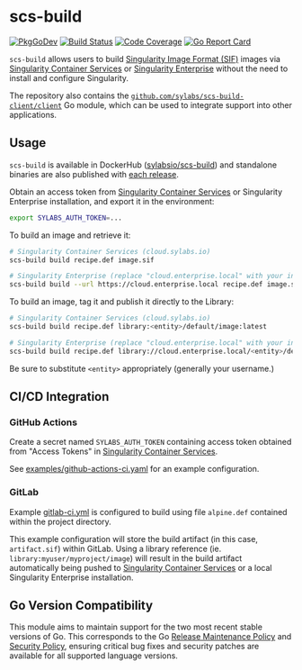 # scs-build

[![PkgGoDev](https://pkg.go.dev/badge/github.com/sylabs/scs-build-client)](https://pkg.go.dev/github.com/sylabs/scs-build-client/client)
[![Build Status](https://circleci.com/gh/sylabs/scs-build-client.svg?style=shield)](https://circleci.com/gh/sylabs/workflows/scs-build-client)
[![Code Coverage](https://codecov.io/gh/sylabs/scs-build-client/branch/main/graph/badge.svg)](https://codecov.io/gh/sylabs/scs-build-client)
[![Go Report Card](https://goreportcard.com/badge/github.com/sylabs/scs-build-client)](https://goreportcard.com/report/github.com/sylabs/scs-build-client)

`scs-build` allows users to build [Singularity Image Format (SIF)](https://github.com/sylabs/sif) images via [Singularity Container Services](https://cloud.sylabs.io) or [Singularity Enterprise](https://sylabs.io/singularity-enterprise) without the need to install and configure Singularity.

The repository also contains the [`github.com/sylabs/scs-build-client/client`](https://pkg.go.dev/github.com/sylabs/scs-build-client/client) Go module, which can be used to integrate support into other applications.

## Usage

`scs-build` is available in DockerHub ([sylabsio/scs-build](https://hub.docker.com/r/sylabsio/scs-build)) and standalone binaries are also published with [each release](https://github.com/sylabs/scs-build-client/releases).

Obtain an access token from [Singularity Container Services](https://cloud.sylabs.io) or Singularity Enterprise installation, and export it in the environment:

```sh
export SYLABS_AUTH_TOKEN=...
```

To build an image and retrieve it:

```sh
# Singularity Container Services (cloud.sylabs.io)
scs-build build recipe.def image.sif

# Singularity Enterprise (replace "cloud.enterprise.local" with your installation host name)
scs-build build --url https://cloud.enterprise.local recipe.def image.sif
```

To build an image, tag it and publish it directly to the Library:

```sh
# Singularity Container Services (cloud.sylabs.io)
scs-build build recipe.def library:<entity>/default/image:latest

# Singularity Enterprise (replace "cloud.enterprise.local" with your installation host name)
scs-build build recipe.def library://cloud.enterprise.local/<entity>/default/image:latest
```

Be sure to substitute `<entity>` appropriately (generally your username.)

## CI/CD Integration

### GitHub Actions

Create a secret named `SYLABS_AUTH_TOKEN` containing access token obtained from "Access Tokens" in [Singularity Container Services](https://cloud.sylabs.io).

See [examples/github-actions-ci.yaml](examples/github-actions-ci.yaml) for an example configuration.

### GitLab

Example [gitlab-ci.yml](examples/gitlab-ci.yml) is configured to build using file `alpine.def` contained within the project directory.

This example configuration will store the build artifact (in this case, `artifact.sif`) within GitLab. Using a library reference (ie. `library:myuser/myproject/image`) will result in the build artifact automatically being pushed to [Singularity Container Services](https://cloud.sylabs.io) or a local Singularity Enterprise installation.

## Go Version Compatibility

This module aims to maintain support for the two most recent stable versions of Go. This corresponds to the Go [Release Maintenance Policy](https://github.com/golang/go/wiki/Go-Release-Cycle#release-maintenance) and [Security Policy](https://golang.org/security), ensuring critical bug fixes and security patches are available for all supported language versions.
